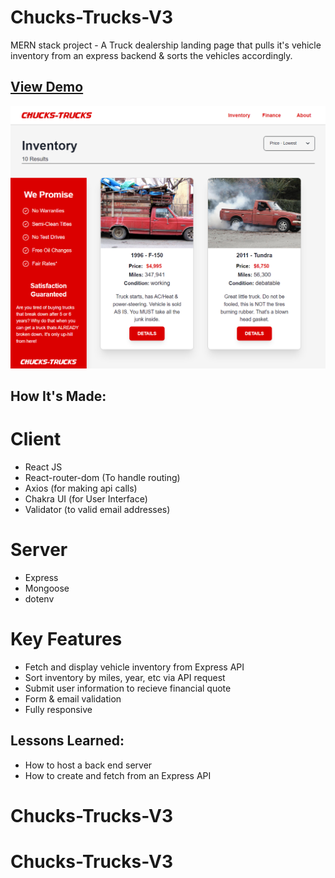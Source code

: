 # Chucks-Trucks-V3
MERN stack project - A Truck dealership landing page that pulls it's vehicle inventory from an express backend & sorts the vehicles accordingly. 

## [View Demo](https://aesthetic-choux-7c3aff.netlify.app/)

![](/client/src/img/readmephoto.png)

## How It's Made:
 
# Client

- React JS
- React-router-dom (To handle routing)
- Axios (for making api calls)
- Chakra UI (for User Interface)
- Validator (to valid email addresses)

# Server

- Express
- Mongoose
- dotenv

# Key Features

- Fetch and display vehicle inventory from Express API
- Sort inventory by miles, year, etc via API request
- Submit user information to recieve financial quote
- Form & email validation
- Fully responsive

## Lessons Learned:

- How to host a back end server
- How to create and fetch from an Express API


# Chucks-Trucks-V3
# Chucks-Trucks-V3
